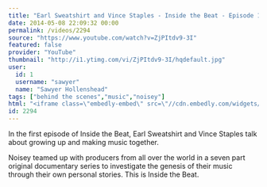 ```yaml
---
title: "Earl Sweatshirt and Vince Staples - Inside the Beat - Episode 1"
date: 2014-05-08 22:09:32 00:00
permalink: /videos/2294
source: "https://www.youtube.com/watch?v=ZjPItdv9-3I"
featured: false
provider: "YouTube"
thumbnail: "http://i1.ytimg.com/vi/ZjPItdv9-3I/hqdefault.jpg"
user:
  id: 1
  username: "sawyer"
  name: "Sawyer Hollenshead"
tags: ["behind the scenes","music","noisey"]
html: "<iframe class=\"embedly-embed\" src=\"//cdn.embedly.com/widgets/media.html?src=http%3A%2F%2Fwww.youtube.com%2Fembed%2FZjPItdv9-3I%3Fwmode%3Dtransparent%26feature%3Doembed&wmode=transparent&url=http%3A%2F%2Fwww.youtube.com%2Fwatch%3Fv%3DZjPItdv9-3I&image=http%3A%2F%2Fi1.ytimg.com%2Fvi%2FZjPItdv9-3I%2Fhqdefault.jpg&key=daaebf4d9cdd46779200162d0ca86e20&type=text%2Fhtml&schema=youtube\" width=\"854\" height=\"480\" scrolling=\"no\" frameborder=\"0\" allowfullscreen></iframe>"
id: 2294
---
```


In the first episode of Inside the Beat, Earl Sweatshirt and Vince Staples talk about growing up and making music together. 

Noisey teamed up with producers from all over the world in a seven part original documentary series to investigate the genesis of their music through their own personal stories. This is Inside the Beat.